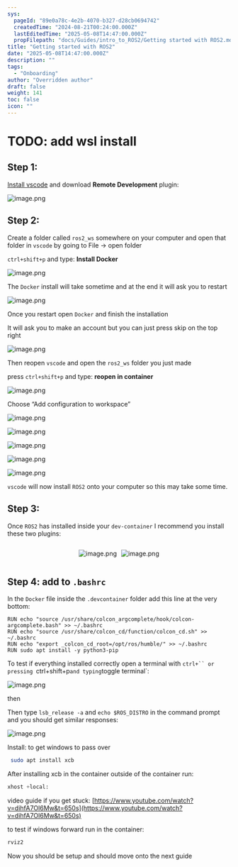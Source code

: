 ```yaml
---
sys:
  pageId: "89e0a78c-4e2b-4070-b327-d28cb0694742"
  createdTime: "2024-08-21T00:24:00.000Z"
  lastEditedTime: "2025-05-08T14:47:00.000Z"
  propFilepath: "docs/Guides/intro_to_ROS2/Getting started with ROS2.md"
title: "Getting started with ROS2"
date: "2025-05-08T14:47:00.000Z"
description: ""
tags:
  - "Onboarding"
author: "Overridden author"
draft: false
weight: 141
toc: false
icon: ""
---
```


# TODO: add wsl install

## Step 1:

[Install vscode](https://code.visualstudio.com/download) and download **Remote Development** plugin:

![image.png](https://prod-files-secure.s3.us-west-2.amazonaws.com/d518164a-d88e-44d1-a4ee-3adb3bd8bce0/efb52993-1881-4a40-b95e-6f020334f022/image.png?X-Amz-Algorithm=AWS4-HMAC-SHA256&X-Amz-Content-Sha256=UNSIGNED-PAYLOAD&X-Amz-Credential=ASIAZI2LB4667XUF3DSY%2F20250508%2Fus-west-2%2Fs3%2Faws4_request&X-Amz-Date=20250508T220829Z&X-Amz-Expires=3600&X-Amz-Security-Token=IQoJb3JpZ2luX2VjENb%2F%2F%2F%2F%2F%2F%2F%2F%2F%2FwEaCXVzLXdlc3QtMiJHMEUCIEzQdJO1KopjsF4Kpgr%2BnKB1cAi9X5StzeYuE6PEdpO7AiEA1CQqJIMykrTmnXchOtCZUCZj8dBya%2BFlmK27c71HFfMq%2FwMIfxAAGgw2Mzc0MjMxODM4MDUiDH%2Fh9xEzlIBtkSvQOircA%2BoQuWgz6D6D3ndxUnpML3He9FChJGo2hPYfK23qabd6R%2F9EE1V%2B0DlYupOY1RSNRe3RPgszIsLh0i%2BzdhAI5mnmK%2Ft%2Fc9fjPvAF5duOv0ipyAkjPlLg4i1ZpHmlrzpF0rcvT4ZaFVoPRFKLcmtif50zdUuD%2BihhxgtphwJh79apjVRW2m%2BErBYXVVv1A3tOPzy%2FN43Yv1CqrteRzNEzKEXHEpr0ZXtmICFU%2BqalNYxD5iMTIKJYnYivCw6i7rna%2BQoA6hnuFtErhC22pe%2FW3t68Sr4n4Fo7cSHnYXE6R8f34MxFzT2vxaQkYswL8P%2BklD1%2ByeeCbxF%2FdoIV39veXMsvPU6oR%2BvAYVKX1xp94sjX8HQulXx%2B2PX%2BVCzWWbpPaOAhk5rHNxKmfdfODTiZm0bR1aNEvylw5nEo8p%2BI8PvA3%2B2iHIUx%2FoVOEDKCh7j%2FEbpWFO0YpCOPHwdsQUZ6JHk6Unlb9ePhkrPY4FOD6%2F8RL5sdUE%2B1klV3E6K6RoRrHwW3Am9ue0ynY098zKgYnR0gUayv8zvIMVJ5o8E5CFgionnrFE9CACiCAZ3sFceuX6r9na1mQyVq%2Bzf0q%2BviqUVTkjcdzqWUO7f85J44UgZIA1x9g8IQLE4hKvCjMOzJ9MAGOqUBDcDQJQznp6jUhBsBFVofrxGug1A77FV3SsBifK0rJfOSCRfH0aYChZYfJO5h%2BF7x2KOeEyUw4SVDETzbk0nrC1JB0LZT0rsYMQMj5MX%2Fu6hkuNLnrRGWQ4SK%2F9vqfFgkbQEvgaPxf0gCKYwiDDMar5VDTyfNnB4rjoevR2cIr7xgPw24svU0zmvxYg0ZH9ffqgx%2B%2B9xWBNIHGVbbHwIeNQAkUPwA&X-Amz-Signature=930c220f6310220b431e8b934aaf9506265e793bc0fb3713db3afb7d95faac0e&X-Amz-SignedHeaders=host&x-id=GetObject)

## Step 2:

Create a folder called `ros2_ws` somewhere on your computer and open that folder in `vscode` by going to File → open folder 

`ctrl+shift+p` and type: **Install Docker**

![image.png](https://prod-files-secure.s3.us-west-2.amazonaws.com/d518164a-d88e-44d1-a4ee-3adb3bd8bce0/2269dc0e-1cd5-47ff-bceb-c04ad9b2eab0/image.png?X-Amz-Algorithm=AWS4-HMAC-SHA256&X-Amz-Content-Sha256=UNSIGNED-PAYLOAD&X-Amz-Credential=ASIAZI2LB4667XUF3DSY%2F20250508%2Fus-west-2%2Fs3%2Faws4_request&X-Amz-Date=20250508T220829Z&X-Amz-Expires=3600&X-Amz-Security-Token=IQoJb3JpZ2luX2VjENb%2F%2F%2F%2F%2F%2F%2F%2F%2F%2FwEaCXVzLXdlc3QtMiJHMEUCIEzQdJO1KopjsF4Kpgr%2BnKB1cAi9X5StzeYuE6PEdpO7AiEA1CQqJIMykrTmnXchOtCZUCZj8dBya%2BFlmK27c71HFfMq%2FwMIfxAAGgw2Mzc0MjMxODM4MDUiDH%2Fh9xEzlIBtkSvQOircA%2BoQuWgz6D6D3ndxUnpML3He9FChJGo2hPYfK23qabd6R%2F9EE1V%2B0DlYupOY1RSNRe3RPgszIsLh0i%2BzdhAI5mnmK%2Ft%2Fc9fjPvAF5duOv0ipyAkjPlLg4i1ZpHmlrzpF0rcvT4ZaFVoPRFKLcmtif50zdUuD%2BihhxgtphwJh79apjVRW2m%2BErBYXVVv1A3tOPzy%2FN43Yv1CqrteRzNEzKEXHEpr0ZXtmICFU%2BqalNYxD5iMTIKJYnYivCw6i7rna%2BQoA6hnuFtErhC22pe%2FW3t68Sr4n4Fo7cSHnYXE6R8f34MxFzT2vxaQkYswL8P%2BklD1%2ByeeCbxF%2FdoIV39veXMsvPU6oR%2BvAYVKX1xp94sjX8HQulXx%2B2PX%2BVCzWWbpPaOAhk5rHNxKmfdfODTiZm0bR1aNEvylw5nEo8p%2BI8PvA3%2B2iHIUx%2FoVOEDKCh7j%2FEbpWFO0YpCOPHwdsQUZ6JHk6Unlb9ePhkrPY4FOD6%2F8RL5sdUE%2B1klV3E6K6RoRrHwW3Am9ue0ynY098zKgYnR0gUayv8zvIMVJ5o8E5CFgionnrFE9CACiCAZ3sFceuX6r9na1mQyVq%2Bzf0q%2BviqUVTkjcdzqWUO7f85J44UgZIA1x9g8IQLE4hKvCjMOzJ9MAGOqUBDcDQJQznp6jUhBsBFVofrxGug1A77FV3SsBifK0rJfOSCRfH0aYChZYfJO5h%2BF7x2KOeEyUw4SVDETzbk0nrC1JB0LZT0rsYMQMj5MX%2Fu6hkuNLnrRGWQ4SK%2F9vqfFgkbQEvgaPxf0gCKYwiDDMar5VDTyfNnB4rjoevR2cIr7xgPw24svU0zmvxYg0ZH9ffqgx%2B%2B9xWBNIHGVbbHwIeNQAkUPwA&X-Amz-Signature=848c534c99988c08207482d73fa9e3c2c3844c8742dc6bcb78cb255d2ff9a8a3&X-Amz-SignedHeaders=host&x-id=GetObject)

The `Docker` install will take sometime and at the end it will ask you to restart

![image.png](https://prod-files-secure.s3.us-west-2.amazonaws.com/d518164a-d88e-44d1-a4ee-3adb3bd8bce0/ed233f78-be33-4b1f-b89c-9c346c0e961e/image.png?X-Amz-Algorithm=AWS4-HMAC-SHA256&X-Amz-Content-Sha256=UNSIGNED-PAYLOAD&X-Amz-Credential=ASIAZI2LB4667XUF3DSY%2F20250508%2Fus-west-2%2Fs3%2Faws4_request&X-Amz-Date=20250508T220829Z&X-Amz-Expires=3600&X-Amz-Security-Token=IQoJb3JpZ2luX2VjENb%2F%2F%2F%2F%2F%2F%2F%2F%2F%2FwEaCXVzLXdlc3QtMiJHMEUCIEzQdJO1KopjsF4Kpgr%2BnKB1cAi9X5StzeYuE6PEdpO7AiEA1CQqJIMykrTmnXchOtCZUCZj8dBya%2BFlmK27c71HFfMq%2FwMIfxAAGgw2Mzc0MjMxODM4MDUiDH%2Fh9xEzlIBtkSvQOircA%2BoQuWgz6D6D3ndxUnpML3He9FChJGo2hPYfK23qabd6R%2F9EE1V%2B0DlYupOY1RSNRe3RPgszIsLh0i%2BzdhAI5mnmK%2Ft%2Fc9fjPvAF5duOv0ipyAkjPlLg4i1ZpHmlrzpF0rcvT4ZaFVoPRFKLcmtif50zdUuD%2BihhxgtphwJh79apjVRW2m%2BErBYXVVv1A3tOPzy%2FN43Yv1CqrteRzNEzKEXHEpr0ZXtmICFU%2BqalNYxD5iMTIKJYnYivCw6i7rna%2BQoA6hnuFtErhC22pe%2FW3t68Sr4n4Fo7cSHnYXE6R8f34MxFzT2vxaQkYswL8P%2BklD1%2ByeeCbxF%2FdoIV39veXMsvPU6oR%2BvAYVKX1xp94sjX8HQulXx%2B2PX%2BVCzWWbpPaOAhk5rHNxKmfdfODTiZm0bR1aNEvylw5nEo8p%2BI8PvA3%2B2iHIUx%2FoVOEDKCh7j%2FEbpWFO0YpCOPHwdsQUZ6JHk6Unlb9ePhkrPY4FOD6%2F8RL5sdUE%2B1klV3E6K6RoRrHwW3Am9ue0ynY098zKgYnR0gUayv8zvIMVJ5o8E5CFgionnrFE9CACiCAZ3sFceuX6r9na1mQyVq%2Bzf0q%2BviqUVTkjcdzqWUO7f85J44UgZIA1x9g8IQLE4hKvCjMOzJ9MAGOqUBDcDQJQznp6jUhBsBFVofrxGug1A77FV3SsBifK0rJfOSCRfH0aYChZYfJO5h%2BF7x2KOeEyUw4SVDETzbk0nrC1JB0LZT0rsYMQMj5MX%2Fu6hkuNLnrRGWQ4SK%2F9vqfFgkbQEvgaPxf0gCKYwiDDMar5VDTyfNnB4rjoevR2cIr7xgPw24svU0zmvxYg0ZH9ffqgx%2B%2B9xWBNIHGVbbHwIeNQAkUPwA&X-Amz-Signature=53f03db18bcbf9360a5ab55ce3ad72db52a89e7c0981dcdcb90960b35172f3fd&X-Amz-SignedHeaders=host&x-id=GetObject)

Once you restart open `Docker` and finish the installation

It will ask you to make an account but you can just press skip on the top right

![image.png](https://prod-files-secure.s3.us-west-2.amazonaws.com/d518164a-d88e-44d1-a4ee-3adb3bd8bce0/21010ad9-1659-4fd9-9f59-9932a09b2a3d/image.png?X-Amz-Algorithm=AWS4-HMAC-SHA256&X-Amz-Content-Sha256=UNSIGNED-PAYLOAD&X-Amz-Credential=ASIAZI2LB4667XUF3DSY%2F20250508%2Fus-west-2%2Fs3%2Faws4_request&X-Amz-Date=20250508T220829Z&X-Amz-Expires=3600&X-Amz-Security-Token=IQoJb3JpZ2luX2VjENb%2F%2F%2F%2F%2F%2F%2F%2F%2F%2FwEaCXVzLXdlc3QtMiJHMEUCIEzQdJO1KopjsF4Kpgr%2BnKB1cAi9X5StzeYuE6PEdpO7AiEA1CQqJIMykrTmnXchOtCZUCZj8dBya%2BFlmK27c71HFfMq%2FwMIfxAAGgw2Mzc0MjMxODM4MDUiDH%2Fh9xEzlIBtkSvQOircA%2BoQuWgz6D6D3ndxUnpML3He9FChJGo2hPYfK23qabd6R%2F9EE1V%2B0DlYupOY1RSNRe3RPgszIsLh0i%2BzdhAI5mnmK%2Ft%2Fc9fjPvAF5duOv0ipyAkjPlLg4i1ZpHmlrzpF0rcvT4ZaFVoPRFKLcmtif50zdUuD%2BihhxgtphwJh79apjVRW2m%2BErBYXVVv1A3tOPzy%2FN43Yv1CqrteRzNEzKEXHEpr0ZXtmICFU%2BqalNYxD5iMTIKJYnYivCw6i7rna%2BQoA6hnuFtErhC22pe%2FW3t68Sr4n4Fo7cSHnYXE6R8f34MxFzT2vxaQkYswL8P%2BklD1%2ByeeCbxF%2FdoIV39veXMsvPU6oR%2BvAYVKX1xp94sjX8HQulXx%2B2PX%2BVCzWWbpPaOAhk5rHNxKmfdfODTiZm0bR1aNEvylw5nEo8p%2BI8PvA3%2B2iHIUx%2FoVOEDKCh7j%2FEbpWFO0YpCOPHwdsQUZ6JHk6Unlb9ePhkrPY4FOD6%2F8RL5sdUE%2B1klV3E6K6RoRrHwW3Am9ue0ynY098zKgYnR0gUayv8zvIMVJ5o8E5CFgionnrFE9CACiCAZ3sFceuX6r9na1mQyVq%2Bzf0q%2BviqUVTkjcdzqWUO7f85J44UgZIA1x9g8IQLE4hKvCjMOzJ9MAGOqUBDcDQJQznp6jUhBsBFVofrxGug1A77FV3SsBifK0rJfOSCRfH0aYChZYfJO5h%2BF7x2KOeEyUw4SVDETzbk0nrC1JB0LZT0rsYMQMj5MX%2Fu6hkuNLnrRGWQ4SK%2F9vqfFgkbQEvgaPxf0gCKYwiDDMar5VDTyfNnB4rjoevR2cIr7xgPw24svU0zmvxYg0ZH9ffqgx%2B%2B9xWBNIHGVbbHwIeNQAkUPwA&X-Amz-Signature=d91526790dbd2f1cd11e1a90feaf744934a3ddbca7636d7bb515835020170fd9&X-Amz-SignedHeaders=host&x-id=GetObject)

Then reopen `vscode` and open the `ros2_ws` folder you just made

press `ctrl+shift+p` and type: **reopen in container**

![image.png](https://prod-files-secure.s3.us-west-2.amazonaws.com/d518164a-d88e-44d1-a4ee-3adb3bd8bce0/4e93b8c2-41ad-488c-8095-c74205196118/image.png?X-Amz-Algorithm=AWS4-HMAC-SHA256&X-Amz-Content-Sha256=UNSIGNED-PAYLOAD&X-Amz-Credential=ASIAZI2LB4667XUF3DSY%2F20250508%2Fus-west-2%2Fs3%2Faws4_request&X-Amz-Date=20250508T220829Z&X-Amz-Expires=3600&X-Amz-Security-Token=IQoJb3JpZ2luX2VjENb%2F%2F%2F%2F%2F%2F%2F%2F%2F%2FwEaCXVzLXdlc3QtMiJHMEUCIEzQdJO1KopjsF4Kpgr%2BnKB1cAi9X5StzeYuE6PEdpO7AiEA1CQqJIMykrTmnXchOtCZUCZj8dBya%2BFlmK27c71HFfMq%2FwMIfxAAGgw2Mzc0MjMxODM4MDUiDH%2Fh9xEzlIBtkSvQOircA%2BoQuWgz6D6D3ndxUnpML3He9FChJGo2hPYfK23qabd6R%2F9EE1V%2B0DlYupOY1RSNRe3RPgszIsLh0i%2BzdhAI5mnmK%2Ft%2Fc9fjPvAF5duOv0ipyAkjPlLg4i1ZpHmlrzpF0rcvT4ZaFVoPRFKLcmtif50zdUuD%2BihhxgtphwJh79apjVRW2m%2BErBYXVVv1A3tOPzy%2FN43Yv1CqrteRzNEzKEXHEpr0ZXtmICFU%2BqalNYxD5iMTIKJYnYivCw6i7rna%2BQoA6hnuFtErhC22pe%2FW3t68Sr4n4Fo7cSHnYXE6R8f34MxFzT2vxaQkYswL8P%2BklD1%2ByeeCbxF%2FdoIV39veXMsvPU6oR%2BvAYVKX1xp94sjX8HQulXx%2B2PX%2BVCzWWbpPaOAhk5rHNxKmfdfODTiZm0bR1aNEvylw5nEo8p%2BI8PvA3%2B2iHIUx%2FoVOEDKCh7j%2FEbpWFO0YpCOPHwdsQUZ6JHk6Unlb9ePhkrPY4FOD6%2F8RL5sdUE%2B1klV3E6K6RoRrHwW3Am9ue0ynY098zKgYnR0gUayv8zvIMVJ5o8E5CFgionnrFE9CACiCAZ3sFceuX6r9na1mQyVq%2Bzf0q%2BviqUVTkjcdzqWUO7f85J44UgZIA1x9g8IQLE4hKvCjMOzJ9MAGOqUBDcDQJQznp6jUhBsBFVofrxGug1A77FV3SsBifK0rJfOSCRfH0aYChZYfJO5h%2BF7x2KOeEyUw4SVDETzbk0nrC1JB0LZT0rsYMQMj5MX%2Fu6hkuNLnrRGWQ4SK%2F9vqfFgkbQEvgaPxf0gCKYwiDDMar5VDTyfNnB4rjoevR2cIr7xgPw24svU0zmvxYg0ZH9ffqgx%2B%2B9xWBNIHGVbbHwIeNQAkUPwA&X-Amz-Signature=4da2b8d4c4003229f1e5be520fc39529cbaa7adac7b991f667dcfa425de95518&X-Amz-SignedHeaders=host&x-id=GetObject)

Choose “Add configuration to workspace”

![image.png](https://prod-files-secure.s3.us-west-2.amazonaws.com/d518164a-d88e-44d1-a4ee-3adb3bd8bce0/9560b282-5060-4989-ba37-97e7b2c22476/image.png?X-Amz-Algorithm=AWS4-HMAC-SHA256&X-Amz-Content-Sha256=UNSIGNED-PAYLOAD&X-Amz-Credential=ASIAZI2LB4667XUF3DSY%2F20250508%2Fus-west-2%2Fs3%2Faws4_request&X-Amz-Date=20250508T220829Z&X-Amz-Expires=3600&X-Amz-Security-Token=IQoJb3JpZ2luX2VjENb%2F%2F%2F%2F%2F%2F%2F%2F%2F%2FwEaCXVzLXdlc3QtMiJHMEUCIEzQdJO1KopjsF4Kpgr%2BnKB1cAi9X5StzeYuE6PEdpO7AiEA1CQqJIMykrTmnXchOtCZUCZj8dBya%2BFlmK27c71HFfMq%2FwMIfxAAGgw2Mzc0MjMxODM4MDUiDH%2Fh9xEzlIBtkSvQOircA%2BoQuWgz6D6D3ndxUnpML3He9FChJGo2hPYfK23qabd6R%2F9EE1V%2B0DlYupOY1RSNRe3RPgszIsLh0i%2BzdhAI5mnmK%2Ft%2Fc9fjPvAF5duOv0ipyAkjPlLg4i1ZpHmlrzpF0rcvT4ZaFVoPRFKLcmtif50zdUuD%2BihhxgtphwJh79apjVRW2m%2BErBYXVVv1A3tOPzy%2FN43Yv1CqrteRzNEzKEXHEpr0ZXtmICFU%2BqalNYxD5iMTIKJYnYivCw6i7rna%2BQoA6hnuFtErhC22pe%2FW3t68Sr4n4Fo7cSHnYXE6R8f34MxFzT2vxaQkYswL8P%2BklD1%2ByeeCbxF%2FdoIV39veXMsvPU6oR%2BvAYVKX1xp94sjX8HQulXx%2B2PX%2BVCzWWbpPaOAhk5rHNxKmfdfODTiZm0bR1aNEvylw5nEo8p%2BI8PvA3%2B2iHIUx%2FoVOEDKCh7j%2FEbpWFO0YpCOPHwdsQUZ6JHk6Unlb9ePhkrPY4FOD6%2F8RL5sdUE%2B1klV3E6K6RoRrHwW3Am9ue0ynY098zKgYnR0gUayv8zvIMVJ5o8E5CFgionnrFE9CACiCAZ3sFceuX6r9na1mQyVq%2Bzf0q%2BviqUVTkjcdzqWUO7f85J44UgZIA1x9g8IQLE4hKvCjMOzJ9MAGOqUBDcDQJQznp6jUhBsBFVofrxGug1A77FV3SsBifK0rJfOSCRfH0aYChZYfJO5h%2BF7x2KOeEyUw4SVDETzbk0nrC1JB0LZT0rsYMQMj5MX%2Fu6hkuNLnrRGWQ4SK%2F9vqfFgkbQEvgaPxf0gCKYwiDDMar5VDTyfNnB4rjoevR2cIr7xgPw24svU0zmvxYg0ZH9ffqgx%2B%2B9xWBNIHGVbbHwIeNQAkUPwA&X-Amz-Signature=8572b95b93f41cabcba776b7d58353f1cd2c920b88532aa7e067db345803fceb&X-Amz-SignedHeaders=host&x-id=GetObject)

![image.png](https://prod-files-secure.s3.us-west-2.amazonaws.com/d518164a-d88e-44d1-a4ee-3adb3bd8bce0/2ee63f81-886b-48e8-a553-dc6e5eac99e4/image.png?X-Amz-Algorithm=AWS4-HMAC-SHA256&X-Amz-Content-Sha256=UNSIGNED-PAYLOAD&X-Amz-Credential=ASIAZI2LB4667XUF3DSY%2F20250508%2Fus-west-2%2Fs3%2Faws4_request&X-Amz-Date=20250508T220829Z&X-Amz-Expires=3600&X-Amz-Security-Token=IQoJb3JpZ2luX2VjENb%2F%2F%2F%2F%2F%2F%2F%2F%2F%2FwEaCXVzLXdlc3QtMiJHMEUCIEzQdJO1KopjsF4Kpgr%2BnKB1cAi9X5StzeYuE6PEdpO7AiEA1CQqJIMykrTmnXchOtCZUCZj8dBya%2BFlmK27c71HFfMq%2FwMIfxAAGgw2Mzc0MjMxODM4MDUiDH%2Fh9xEzlIBtkSvQOircA%2BoQuWgz6D6D3ndxUnpML3He9FChJGo2hPYfK23qabd6R%2F9EE1V%2B0DlYupOY1RSNRe3RPgszIsLh0i%2BzdhAI5mnmK%2Ft%2Fc9fjPvAF5duOv0ipyAkjPlLg4i1ZpHmlrzpF0rcvT4ZaFVoPRFKLcmtif50zdUuD%2BihhxgtphwJh79apjVRW2m%2BErBYXVVv1A3tOPzy%2FN43Yv1CqrteRzNEzKEXHEpr0ZXtmICFU%2BqalNYxD5iMTIKJYnYivCw6i7rna%2BQoA6hnuFtErhC22pe%2FW3t68Sr4n4Fo7cSHnYXE6R8f34MxFzT2vxaQkYswL8P%2BklD1%2ByeeCbxF%2FdoIV39veXMsvPU6oR%2BvAYVKX1xp94sjX8HQulXx%2B2PX%2BVCzWWbpPaOAhk5rHNxKmfdfODTiZm0bR1aNEvylw5nEo8p%2BI8PvA3%2B2iHIUx%2FoVOEDKCh7j%2FEbpWFO0YpCOPHwdsQUZ6JHk6Unlb9ePhkrPY4FOD6%2F8RL5sdUE%2B1klV3E6K6RoRrHwW3Am9ue0ynY098zKgYnR0gUayv8zvIMVJ5o8E5CFgionnrFE9CACiCAZ3sFceuX6r9na1mQyVq%2Bzf0q%2BviqUVTkjcdzqWUO7f85J44UgZIA1x9g8IQLE4hKvCjMOzJ9MAGOqUBDcDQJQznp6jUhBsBFVofrxGug1A77FV3SsBifK0rJfOSCRfH0aYChZYfJO5h%2BF7x2KOeEyUw4SVDETzbk0nrC1JB0LZT0rsYMQMj5MX%2Fu6hkuNLnrRGWQ4SK%2F9vqfFgkbQEvgaPxf0gCKYwiDDMar5VDTyfNnB4rjoevR2cIr7xgPw24svU0zmvxYg0ZH9ffqgx%2B%2B9xWBNIHGVbbHwIeNQAkUPwA&X-Amz-Signature=69d51e00b8f55bc0ca4e83f591dee1a64a72c9ee968992a69417d47ddfbc1505&X-Amz-SignedHeaders=host&x-id=GetObject)

![image.png](https://prod-files-secure.s3.us-west-2.amazonaws.com/d518164a-d88e-44d1-a4ee-3adb3bd8bce0/ae1580b2-b048-407e-aed9-b584224a7a04/image.png?X-Amz-Algorithm=AWS4-HMAC-SHA256&X-Amz-Content-Sha256=UNSIGNED-PAYLOAD&X-Amz-Credential=ASIAZI2LB4667XUF3DSY%2F20250508%2Fus-west-2%2Fs3%2Faws4_request&X-Amz-Date=20250508T220829Z&X-Amz-Expires=3600&X-Amz-Security-Token=IQoJb3JpZ2luX2VjENb%2F%2F%2F%2F%2F%2F%2F%2F%2F%2FwEaCXVzLXdlc3QtMiJHMEUCIEzQdJO1KopjsF4Kpgr%2BnKB1cAi9X5StzeYuE6PEdpO7AiEA1CQqJIMykrTmnXchOtCZUCZj8dBya%2BFlmK27c71HFfMq%2FwMIfxAAGgw2Mzc0MjMxODM4MDUiDH%2Fh9xEzlIBtkSvQOircA%2BoQuWgz6D6D3ndxUnpML3He9FChJGo2hPYfK23qabd6R%2F9EE1V%2B0DlYupOY1RSNRe3RPgszIsLh0i%2BzdhAI5mnmK%2Ft%2Fc9fjPvAF5duOv0ipyAkjPlLg4i1ZpHmlrzpF0rcvT4ZaFVoPRFKLcmtif50zdUuD%2BihhxgtphwJh79apjVRW2m%2BErBYXVVv1A3tOPzy%2FN43Yv1CqrteRzNEzKEXHEpr0ZXtmICFU%2BqalNYxD5iMTIKJYnYivCw6i7rna%2BQoA6hnuFtErhC22pe%2FW3t68Sr4n4Fo7cSHnYXE6R8f34MxFzT2vxaQkYswL8P%2BklD1%2ByeeCbxF%2FdoIV39veXMsvPU6oR%2BvAYVKX1xp94sjX8HQulXx%2B2PX%2BVCzWWbpPaOAhk5rHNxKmfdfODTiZm0bR1aNEvylw5nEo8p%2BI8PvA3%2B2iHIUx%2FoVOEDKCh7j%2FEbpWFO0YpCOPHwdsQUZ6JHk6Unlb9ePhkrPY4FOD6%2F8RL5sdUE%2B1klV3E6K6RoRrHwW3Am9ue0ynY098zKgYnR0gUayv8zvIMVJ5o8E5CFgionnrFE9CACiCAZ3sFceuX6r9na1mQyVq%2Bzf0q%2BviqUVTkjcdzqWUO7f85J44UgZIA1x9g8IQLE4hKvCjMOzJ9MAGOqUBDcDQJQznp6jUhBsBFVofrxGug1A77FV3SsBifK0rJfOSCRfH0aYChZYfJO5h%2BF7x2KOeEyUw4SVDETzbk0nrC1JB0LZT0rsYMQMj5MX%2Fu6hkuNLnrRGWQ4SK%2F9vqfFgkbQEvgaPxf0gCKYwiDDMar5VDTyfNnB4rjoevR2cIr7xgPw24svU0zmvxYg0ZH9ffqgx%2B%2B9xWBNIHGVbbHwIeNQAkUPwA&X-Amz-Signature=fe44cf5b8c960ee4dfd1391202afa50135c72ce1161d92047ae90924d9d8d177&X-Amz-SignedHeaders=host&x-id=GetObject)

![image.png](https://prod-files-secure.s3.us-west-2.amazonaws.com/d518164a-d88e-44d1-a4ee-3adb3bd8bce0/53255b28-f75e-430f-b9e3-c0ac8577e42b/image.png?X-Amz-Algorithm=AWS4-HMAC-SHA256&X-Amz-Content-Sha256=UNSIGNED-PAYLOAD&X-Amz-Credential=ASIAZI2LB4667XUF3DSY%2F20250508%2Fus-west-2%2Fs3%2Faws4_request&X-Amz-Date=20250508T220829Z&X-Amz-Expires=3600&X-Amz-Security-Token=IQoJb3JpZ2luX2VjENb%2F%2F%2F%2F%2F%2F%2F%2F%2F%2FwEaCXVzLXdlc3QtMiJHMEUCIEzQdJO1KopjsF4Kpgr%2BnKB1cAi9X5StzeYuE6PEdpO7AiEA1CQqJIMykrTmnXchOtCZUCZj8dBya%2BFlmK27c71HFfMq%2FwMIfxAAGgw2Mzc0MjMxODM4MDUiDH%2Fh9xEzlIBtkSvQOircA%2BoQuWgz6D6D3ndxUnpML3He9FChJGo2hPYfK23qabd6R%2F9EE1V%2B0DlYupOY1RSNRe3RPgszIsLh0i%2BzdhAI5mnmK%2Ft%2Fc9fjPvAF5duOv0ipyAkjPlLg4i1ZpHmlrzpF0rcvT4ZaFVoPRFKLcmtif50zdUuD%2BihhxgtphwJh79apjVRW2m%2BErBYXVVv1A3tOPzy%2FN43Yv1CqrteRzNEzKEXHEpr0ZXtmICFU%2BqalNYxD5iMTIKJYnYivCw6i7rna%2BQoA6hnuFtErhC22pe%2FW3t68Sr4n4Fo7cSHnYXE6R8f34MxFzT2vxaQkYswL8P%2BklD1%2ByeeCbxF%2FdoIV39veXMsvPU6oR%2BvAYVKX1xp94sjX8HQulXx%2B2PX%2BVCzWWbpPaOAhk5rHNxKmfdfODTiZm0bR1aNEvylw5nEo8p%2BI8PvA3%2B2iHIUx%2FoVOEDKCh7j%2FEbpWFO0YpCOPHwdsQUZ6JHk6Unlb9ePhkrPY4FOD6%2F8RL5sdUE%2B1klV3E6K6RoRrHwW3Am9ue0ynY098zKgYnR0gUayv8zvIMVJ5o8E5CFgionnrFE9CACiCAZ3sFceuX6r9na1mQyVq%2Bzf0q%2BviqUVTkjcdzqWUO7f85J44UgZIA1x9g8IQLE4hKvCjMOzJ9MAGOqUBDcDQJQznp6jUhBsBFVofrxGug1A77FV3SsBifK0rJfOSCRfH0aYChZYfJO5h%2BF7x2KOeEyUw4SVDETzbk0nrC1JB0LZT0rsYMQMj5MX%2Fu6hkuNLnrRGWQ4SK%2F9vqfFgkbQEvgaPxf0gCKYwiDDMar5VDTyfNnB4rjoevR2cIr7xgPw24svU0zmvxYg0ZH9ffqgx%2B%2B9xWBNIHGVbbHwIeNQAkUPwA&X-Amz-Signature=d41617f1d1a987a4980597c5115209ff7b2b4e066dbe92d31ee3ecb787098297&X-Amz-SignedHeaders=host&x-id=GetObject)

![image.png](https://prod-files-secure.s3.us-west-2.amazonaws.com/d518164a-d88e-44d1-a4ee-3adb3bd8bce0/7c562767-5af9-4ffb-97d1-327bcdf4ee00/image.png?X-Amz-Algorithm=AWS4-HMAC-SHA256&X-Amz-Content-Sha256=UNSIGNED-PAYLOAD&X-Amz-Credential=ASIAZI2LB4667XUF3DSY%2F20250508%2Fus-west-2%2Fs3%2Faws4_request&X-Amz-Date=20250508T220829Z&X-Amz-Expires=3600&X-Amz-Security-Token=IQoJb3JpZ2luX2VjENb%2F%2F%2F%2F%2F%2F%2F%2F%2F%2FwEaCXVzLXdlc3QtMiJHMEUCIEzQdJO1KopjsF4Kpgr%2BnKB1cAi9X5StzeYuE6PEdpO7AiEA1CQqJIMykrTmnXchOtCZUCZj8dBya%2BFlmK27c71HFfMq%2FwMIfxAAGgw2Mzc0MjMxODM4MDUiDH%2Fh9xEzlIBtkSvQOircA%2BoQuWgz6D6D3ndxUnpML3He9FChJGo2hPYfK23qabd6R%2F9EE1V%2B0DlYupOY1RSNRe3RPgszIsLh0i%2BzdhAI5mnmK%2Ft%2Fc9fjPvAF5duOv0ipyAkjPlLg4i1ZpHmlrzpF0rcvT4ZaFVoPRFKLcmtif50zdUuD%2BihhxgtphwJh79apjVRW2m%2BErBYXVVv1A3tOPzy%2FN43Yv1CqrteRzNEzKEXHEpr0ZXtmICFU%2BqalNYxD5iMTIKJYnYivCw6i7rna%2BQoA6hnuFtErhC22pe%2FW3t68Sr4n4Fo7cSHnYXE6R8f34MxFzT2vxaQkYswL8P%2BklD1%2ByeeCbxF%2FdoIV39veXMsvPU6oR%2BvAYVKX1xp94sjX8HQulXx%2B2PX%2BVCzWWbpPaOAhk5rHNxKmfdfODTiZm0bR1aNEvylw5nEo8p%2BI8PvA3%2B2iHIUx%2FoVOEDKCh7j%2FEbpWFO0YpCOPHwdsQUZ6JHk6Unlb9ePhkrPY4FOD6%2F8RL5sdUE%2B1klV3E6K6RoRrHwW3Am9ue0ynY098zKgYnR0gUayv8zvIMVJ5o8E5CFgionnrFE9CACiCAZ3sFceuX6r9na1mQyVq%2Bzf0q%2BviqUVTkjcdzqWUO7f85J44UgZIA1x9g8IQLE4hKvCjMOzJ9MAGOqUBDcDQJQznp6jUhBsBFVofrxGug1A77FV3SsBifK0rJfOSCRfH0aYChZYfJO5h%2BF7x2KOeEyUw4SVDETzbk0nrC1JB0LZT0rsYMQMj5MX%2Fu6hkuNLnrRGWQ4SK%2F9vqfFgkbQEvgaPxf0gCKYwiDDMar5VDTyfNnB4rjoevR2cIr7xgPw24svU0zmvxYg0ZH9ffqgx%2B%2B9xWBNIHGVbbHwIeNQAkUPwA&X-Amz-Signature=ad5d145f3a31ea6095b8c06a19afe3e2ef99fe7e037ca2496f8969d1dd11a767&X-Amz-SignedHeaders=host&x-id=GetObject)

`vscode` will now install `ROS2` onto your computer so this may take some time.

## Step 3:

Once `ROS2` has installed inside your `dev-container` I recommend you install these two plugins:

<div style="display: flex;flex-direction: row; column-gap:10px; max-width: 630px;justify-content: center;">
<div>

![image.png](https://prod-files-secure.s3.us-west-2.amazonaws.com/d518164a-d88e-44d1-a4ee-3adb3bd8bce0/3fc3d550-5a54-4ba1-ba6b-faa01cdb7369/image.png?X-Amz-Algorithm=AWS4-HMAC-SHA256&X-Amz-Content-Sha256=UNSIGNED-PAYLOAD&X-Amz-Credential=ASIAZI2LB4667NITMUQ7%2F20250508%2Fus-west-2%2Fs3%2Faws4_request&X-Amz-Date=20250508T220833Z&X-Amz-Expires=3600&X-Amz-Security-Token=IQoJb3JpZ2luX2VjENb%2F%2F%2F%2F%2F%2F%2F%2F%2F%2FwEaCXVzLXdlc3QtMiJGMEQCICxjoG2AyzHK3Yj4nn%2FUQGWdTaLL3UKZPLIgahT29ftKAiBItths7fyO3dKjlSPN5PefqxHAy0mn3qUYfi4FMmuRKyr%2FAwh%2FEAAaDDYzNzQyMzE4MzgwNSIMrpv%2FRIgwcsHd02xUKtwDczSF6wZ3%2FYxhs4%2F%2F13G7P4XVJY9AyTZoB5h9JSjMwRtyg1PbThbITacRZoUIlllu2bgzdsiZuRBPrOzk7AVaM%2FUr2NtuPFbVmZUWbUVA3ydRV0%2FiiE%2FX1x3YfuRwY74Mw1GHgzqcw2IZa99fDf9rW1aVWoCmLO4WhPNz%2BdDnGfgbYekZP6B6hZF1NgPE6UHy9iQr3BrQfTJYWq1yzWENSHgVrlwcYtR1PY8SCWd9ZSLkSr3SX0jVq8TsQ1XlG8H7PfiQ3bChl%2F5pzFHkJC%2F80hnGmSK9iGi8Zi6bIRNfep0NbxE8sO%2BJL67W9o%2Fg6HfsX74NmjFB2PsFSnE45i8IwcLahNlSbdKD9Mv8G9HeUIKcd8nUmlfbBMajsAqwdENbkrWoBm4SSaq7p29eZ1di%2BJbHlaG4DvEcocQlH2uRRA%2FX8euP6lz5gdashINvIX4ikKioLGy1c0q%2BLSAAZCyyFk9p9FVIERE%2FQQkpPhGWlSH0zyfQP7pTY5uk1BF1yu3mw5is27n15n8WXUiXI1tHqZq9IA0BukgXjIxcoclpiZ%2BGZSKzGYhmFzqC7icFECHNtm0kGeuCDTutCbt%2BDZzw5VU9Ldcyp2O505OpktANcdwMLtaVLW9Kp%2FkFdGIwosn0wAY6pgHblEnjPDOfUElYEdEfnCqO8VGybWkoIzotXTnPKjc1NiXvIn6uUT9X5cjDunnHJ9lcnuq%2F57Bmz5UHIrbPNX74vI8G0WhDyVkdy2m3pr9PtgyDAt7HIP2iQtGvyzrDx5HVjtnBXzRjQK6siKaGdWk42m1AqWTH%2FY4SOMyc0CxuOV1Xdi3LIcuSgcGl8tq%2BFat03M2lFQRBZQoDR5h7JtLHLkmFPaoe&X-Amz-Signature=184add4ebad28bb3ac31b4d3195c40e4e7852bb20fced67354a6a7daf3c0e7d4&X-Amz-SignedHeaders=host&x-id=GetObject)

</div>
<div>

![image.png](https://prod-files-secure.s3.us-west-2.amazonaws.com/d518164a-d88e-44d1-a4ee-3adb3bd8bce0/d994cc66-13c2-4093-a5a3-f84cf4601a82/image.png?X-Amz-Algorithm=AWS4-HMAC-SHA256&X-Amz-Content-Sha256=UNSIGNED-PAYLOAD&X-Amz-Credential=ASIAZI2LB466Z4WAT4E6%2F20250508%2Fus-west-2%2Fs3%2Faws4_request&X-Amz-Date=20250508T220834Z&X-Amz-Expires=3600&X-Amz-Security-Token=IQoJb3JpZ2luX2VjENb%2F%2F%2F%2F%2F%2F%2F%2F%2F%2FwEaCXVzLXdlc3QtMiJHMEUCIC%2Bb9zVaJPNvq7dlXsYben9guts1FzU8iuOog5%2FdywiUAiEAsuRbaV5c%2Bxq5DDdip3BfHRFbEotrj1hptaaWFnaKffEq%2FwMIfxAAGgw2Mzc0MjMxODM4MDUiDAvnpTBzUT80oJYFOyrcAwzzbT7%2F51%2F%2Fm5iR%2B0Qp%2BkyJzz7Klp1g5hQsq5d36S%2BdmomXHfoybZIGL%2BkEa1VwESO0adW9emAPInkovue6wTy0F%2FRF4iLboIMltibyZNBfK6P8GK6kOdQiTqxYkixStUpf%2BSQ96YhIj3M54KPM%2B1UpKGo7LEQ3IL3rhAomGf9Or%2FXptDVqfjjwkX5JVmWZXMYcNcHo9LMAdikqC5bb%2FrvHo1lPnpY%2BveONjolvMbA0wntQmuy0ty%2BKoGz00vEQsOiadz1bENLuyYNAYGQMz3T4Br5sop9WmbBVst80iwUyoMknyOVtSAaBWTnSSdzc439%2BVyj%2B0edqggWF6pkbfz5IWWnElOTleLPEo8fCX6ICPFyksYOw6I0mcT0RDt9AaaiI%2FwfGgah9PMIxjpOjckNfnTb6TykmYNkPnk2gWSujvd3%2BgfvzoEvOmGGvYfj2bWMcXtIemDuGWr4Dg1XsOFOUTcxaB%2FKh21KDVtjjuhkVNDt0FwQQtcAHQlL%2F%2B2Cejz8iHij5xQrUuULVvjwqfOw5kN7nO6BhAWx2tncPtUSjGRdorv0OyZ6cO6Eh%2BVYJ2MsBYEhdjrlWJFUI%2BudgygOZFXKX8h5Be81t1OAb9aM0bNgz%2BT5LPvS2yhqXMMDJ9MAGOqUB8sTCeHlJfyx2LYvxl4LsYE5LpQqqElf%2BmeHrPDePPW2O7xZdwPgsWdfSeNpBUlZG6N9G%2BcNAGbJqhFNWgYUHq5gktVqUKYrjgC496jGQDj344KtlsQy8pp%2FrkRnHFNbp05wwxM7Yng4zVSnUDq74P3%2FW8%2FM%2BSIjfM%2B51n5c6CYFLirB0ZAPXwkVX8oCx3F14rk8r%2FQ8%2BW0Mr7BRU%2BRVNfNHJJvSl&X-Amz-Signature=f5ee479f97bb414c865c576c289fe037fd69205853897bd691b66a24beae10bb&X-Amz-SignedHeaders=host&x-id=GetObject)

</div>
</div>

## Step 4: add to `.bashrc`

In the `Docker` file inside the `.devcontainer` folder add this line at the very bottom: 

```docker
RUN echo "source /usr/share/colcon_argcomplete/hook/colcon-argcomplete.bash" >> ~/.bashrc
RUN echo "source /usr/share/colcon_cd/function/colcon_cd.sh" >> ~/.bashrc
RUN echo "export _colcon_cd_root=/opt/ros/humble/" >> ~/.bashrc
RUN sudo apt install -y python3-pip 
```

To test if everything installed correctly open a terminal with `ctrl+`` or pressing `ctrl+shift+p` and typing `toggle terminal`:

![image.png](https://prod-files-secure.s3.us-west-2.amazonaws.com/d518164a-d88e-44d1-a4ee-3adb3bd8bce0/6a4943d8-b04e-4c02-9a58-775f3384d1a5/image.png?X-Amz-Algorithm=AWS4-HMAC-SHA256&X-Amz-Content-Sha256=UNSIGNED-PAYLOAD&X-Amz-Credential=ASIAZI2LB4667XUF3DSY%2F20250508%2Fus-west-2%2Fs3%2Faws4_request&X-Amz-Date=20250508T220829Z&X-Amz-Expires=3600&X-Amz-Security-Token=IQoJb3JpZ2luX2VjENb%2F%2F%2F%2F%2F%2F%2F%2F%2F%2FwEaCXVzLXdlc3QtMiJHMEUCIEzQdJO1KopjsF4Kpgr%2BnKB1cAi9X5StzeYuE6PEdpO7AiEA1CQqJIMykrTmnXchOtCZUCZj8dBya%2BFlmK27c71HFfMq%2FwMIfxAAGgw2Mzc0MjMxODM4MDUiDH%2Fh9xEzlIBtkSvQOircA%2BoQuWgz6D6D3ndxUnpML3He9FChJGo2hPYfK23qabd6R%2F9EE1V%2B0DlYupOY1RSNRe3RPgszIsLh0i%2BzdhAI5mnmK%2Ft%2Fc9fjPvAF5duOv0ipyAkjPlLg4i1ZpHmlrzpF0rcvT4ZaFVoPRFKLcmtif50zdUuD%2BihhxgtphwJh79apjVRW2m%2BErBYXVVv1A3tOPzy%2FN43Yv1CqrteRzNEzKEXHEpr0ZXtmICFU%2BqalNYxD5iMTIKJYnYivCw6i7rna%2BQoA6hnuFtErhC22pe%2FW3t68Sr4n4Fo7cSHnYXE6R8f34MxFzT2vxaQkYswL8P%2BklD1%2ByeeCbxF%2FdoIV39veXMsvPU6oR%2BvAYVKX1xp94sjX8HQulXx%2B2PX%2BVCzWWbpPaOAhk5rHNxKmfdfODTiZm0bR1aNEvylw5nEo8p%2BI8PvA3%2B2iHIUx%2FoVOEDKCh7j%2FEbpWFO0YpCOPHwdsQUZ6JHk6Unlb9ePhkrPY4FOD6%2F8RL5sdUE%2B1klV3E6K6RoRrHwW3Am9ue0ynY098zKgYnR0gUayv8zvIMVJ5o8E5CFgionnrFE9CACiCAZ3sFceuX6r9na1mQyVq%2Bzf0q%2BviqUVTkjcdzqWUO7f85J44UgZIA1x9g8IQLE4hKvCjMOzJ9MAGOqUBDcDQJQznp6jUhBsBFVofrxGug1A77FV3SsBifK0rJfOSCRfH0aYChZYfJO5h%2BF7x2KOeEyUw4SVDETzbk0nrC1JB0LZT0rsYMQMj5MX%2Fu6hkuNLnrRGWQ4SK%2F9vqfFgkbQEvgaPxf0gCKYwiDDMar5VDTyfNnB4rjoevR2cIr7xgPw24svU0zmvxYg0ZH9ffqgx%2B%2B9xWBNIHGVbbHwIeNQAkUPwA&X-Amz-Signature=34125c75c1d8b30bc9fe33f819bfb4952af1694133d8f4c2c13970e8b5017b22&X-Amz-SignedHeaders=host&x-id=GetObject)

then 

Then type `lsb_release -a` and `echo $ROS_DISTRO` in the command prompt and you should get similar responses:

![image.png](https://prod-files-secure.s3.us-west-2.amazonaws.com/d518164a-d88e-44d1-a4ee-3adb3bd8bce0/3e635dec-a805-4e85-8b9e-d000e5b71a4e/image.png?X-Amz-Algorithm=AWS4-HMAC-SHA256&X-Amz-Content-Sha256=UNSIGNED-PAYLOAD&X-Amz-Credential=ASIAZI2LB4667XUF3DSY%2F20250508%2Fus-west-2%2Fs3%2Faws4_request&X-Amz-Date=20250508T220829Z&X-Amz-Expires=3600&X-Amz-Security-Token=IQoJb3JpZ2luX2VjENb%2F%2F%2F%2F%2F%2F%2F%2F%2F%2FwEaCXVzLXdlc3QtMiJHMEUCIEzQdJO1KopjsF4Kpgr%2BnKB1cAi9X5StzeYuE6PEdpO7AiEA1CQqJIMykrTmnXchOtCZUCZj8dBya%2BFlmK27c71HFfMq%2FwMIfxAAGgw2Mzc0MjMxODM4MDUiDH%2Fh9xEzlIBtkSvQOircA%2BoQuWgz6D6D3ndxUnpML3He9FChJGo2hPYfK23qabd6R%2F9EE1V%2B0DlYupOY1RSNRe3RPgszIsLh0i%2BzdhAI5mnmK%2Ft%2Fc9fjPvAF5duOv0ipyAkjPlLg4i1ZpHmlrzpF0rcvT4ZaFVoPRFKLcmtif50zdUuD%2BihhxgtphwJh79apjVRW2m%2BErBYXVVv1A3tOPzy%2FN43Yv1CqrteRzNEzKEXHEpr0ZXtmICFU%2BqalNYxD5iMTIKJYnYivCw6i7rna%2BQoA6hnuFtErhC22pe%2FW3t68Sr4n4Fo7cSHnYXE6R8f34MxFzT2vxaQkYswL8P%2BklD1%2ByeeCbxF%2FdoIV39veXMsvPU6oR%2BvAYVKX1xp94sjX8HQulXx%2B2PX%2BVCzWWbpPaOAhk5rHNxKmfdfODTiZm0bR1aNEvylw5nEo8p%2BI8PvA3%2B2iHIUx%2FoVOEDKCh7j%2FEbpWFO0YpCOPHwdsQUZ6JHk6Unlb9ePhkrPY4FOD6%2F8RL5sdUE%2B1klV3E6K6RoRrHwW3Am9ue0ynY098zKgYnR0gUayv8zvIMVJ5o8E5CFgionnrFE9CACiCAZ3sFceuX6r9na1mQyVq%2Bzf0q%2BviqUVTkjcdzqWUO7f85J44UgZIA1x9g8IQLE4hKvCjMOzJ9MAGOqUBDcDQJQznp6jUhBsBFVofrxGug1A77FV3SsBifK0rJfOSCRfH0aYChZYfJO5h%2BF7x2KOeEyUw4SVDETzbk0nrC1JB0LZT0rsYMQMj5MX%2Fu6hkuNLnrRGWQ4SK%2F9vqfFgkbQEvgaPxf0gCKYwiDDMar5VDTyfNnB4rjoevR2cIr7xgPw24svU0zmvxYg0ZH9ffqgx%2B%2B9xWBNIHGVbbHwIeNQAkUPwA&X-Amz-Signature=d7b90e2eb1989ece1404316721736ccda3558b1f312e61de386e1082aa4f6d43&X-Amz-SignedHeaders=host&x-id=GetObject)

Install:  to get windows to pass over

```bash
 sudo apt install xcb
```

After installing xcb in the container outside of the container run:

```python
xhost +local:
```

video guide if you get stuck: [https://www.youtube.com/watch?v=dihfA7Ol6Mw&t=650s](https://www.youtube.com/watch?v=dihfA7Ol6Mw&t=650s)

to test if windows forward run in the container:

```bash
rviz2
```

Now you should be setup and should move onto the next guide 
